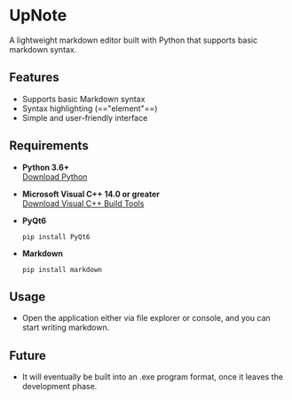 # UpNote
A lightweight markdown editor built with Python that supports basic markdown syntax.

## Features
- Supports basic Markdown syntax
- Syntax highlighting (=="element"==)
- Simple and user-friendly interface

## Requirements
- **Python 3.6+**  
  [Download Python](https://www.python.org/downloads/)
  
- **Microsoft Visual C++ 14.0 or greater**  
  [Download Visual C++ Build Tools](https://visualstudio.microsoft.com/visual-cpp-build-tools/)
  
- **PyQt6**  
  ```
  pip install PyQt6
  ```

- **Markdown**  
  ```
  pip install markdown
  ```

## Usage
- Open the application either via file explorer or console, and you can start writing markdown.


## Future
- It will eventually be built into an .exe program format, once it leaves the development phase.
